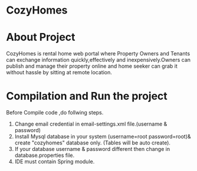 # CozyHomes
# About Project

CozyHomes is rental home web portal where Property Owners and Tenants can exchange information quickly,effectively and inexpensively.Owners can publish and manage their property online and home seeker can grab it without hassle by sitting at remote location.

# Compilation and Run the project
Before Compile code ,do follwing steps.
<ol>
  <li>Change email credential in email-settings.xml file.(username & password)</li>
  <li>Install Mysql database in your system (username=root password=root)& create "cozyhomes" database only. (Tables will be auto create).</li>
  <li>If your database username & password different then change in database.properties file.</li>
  <li>IDE must contain Spring module.</li>
</ol>


